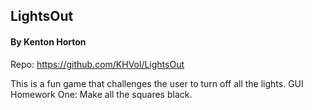 ## LightsOut
#### By Kenton Horton

Repo: https://github.com/KHVol/LightsOut

This is a fun game that challenges the user to turn off all the lights.
GUI Homework One: Make all the squares black.
